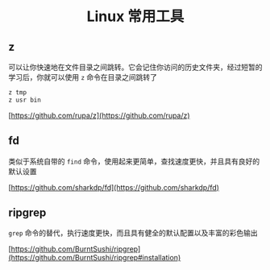 # <center> Linux 常用工具 </center>


## z 

可以让你快速地在文件目录之间跳转。它会记住你访问的历史文件夹，经过短暂的学习后，你就可以使用 `z` 命令在目录之间跳转了

```sh
z tmp
z usr bin
```
[https://github.com/rupa/z](https://github.com/rupa/z)


## fd

类似于系统自带的 `find` 命令，使用起来更简单，查找速度更快，并且具有良好的默认设置

[https://github.com/sharkdp/fd](https://github.com/sharkdp/fd)


## ripgrep

`grep` 命令的替代，执行速度更快，而且具有健全的默认配置以及丰富的彩色输出

[https://github.com/BurntSushi/ripgrep](https://github.com/BurntSushi/ripgrep#installation)

